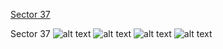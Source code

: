 [Sector 37](#sector37)

<a name = "sector37"></a>
Sector 37
![alt text](/images/HATS-56_Sector_37/HATS-56_Sector_37_a_TimeSeries.png)
![alt text](/images/HATS-56_Sector_37/HATS-56_Sector_37_b_FoldedLightCurve.png)
![alt text](/images/HATS-56_Sector_37/HATS-56_Sector_37_b_IndividualTransitsWithFit.png)
![alt text](/images/HATS-56_Sector_37/HATS-56_Sector_37_c_TimingResiduals.png)


